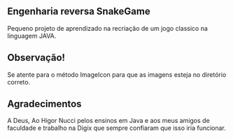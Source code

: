 ## Engenharia reversa SnakeGame

Pequeno projeto de aprendizado na recriação de um jogo classico na linguagem JAVA.

## Observação!

Se atente para o método ImageIcon para que as imagens esteja no diretório correto.

## Agradecimentos

A Deus,
Ao Higor Nucci pelos ensinos em Java e aos meus amigos de faculdade e trabalho na Digix que sempre confiaram que isso iria funcionar.
